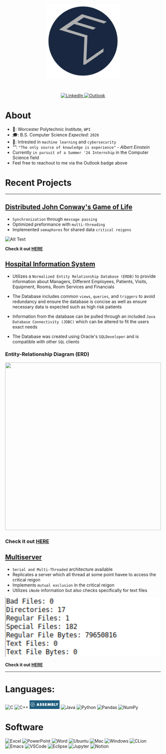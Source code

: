 <p align="center">
  <img src="EL.png" width="240" height="240"/>
</p>
<br>
<p align="center">
  <a href="https://www.linkedin.com/in/evan-lutz/" target="_blank">
    <img src="https://img.shields.io/badge/linkedin-%230077B5.svg?style=for-the-badge&logo=linkedin&logoColor=white" alt="LinkedIn">
  </a>
    <a href = "mailto: ewlutz@wpi.edu">
    <img src="https://img.shields.io/badge/Microsoft_Outlook-0078D4?style=for-the-badge&logo=microsoft-outlook&logoColor=white" alt="Outlook">
  </a>
</p>

# About

- 📖: Worcester Polytechnic Institute, `WPI`
- 🎓: B.S. Computer Science *Expected:* `2026`
- 🧐: Intrested in `machine learning` and `cybersecurity`
- “”: `"The only source of knowledge is experience"` *- Albert Einstein*
- Currently `in pursuit of a Summer '24 Internship` in the Computer Science field
- Feel free to reachout to me via the Outlook badge above

# Recent Projects

---

## [Distributed John Conway's Game of Life](https://github.com/evlutz/Operating-Systems/tree/main/Distributed_Game_of_Life)

- `Synchronization` through `message passing`
- Optimized preformance with `multi-threading`
- Implemented `semaphores` for shared data `critical reigons`

![Alt Text](GitProfileGOL.gif)

**Check it out [HERE](https://github.com/evlutz/Operating-Systems/tree/main/Distributed_Game_of_Life)**


## [Hospital Information System](https://github.com/evlutz/Databases/tree/main/Hospital%20Information%20System%20(MIS))


 * Utilizes a `Normalized Entity Relationship Database (ERDB)` to provide information about Managers, Different Employees, Patients, Visits, Equipment, Rooms, Room Services and Financials

 * The Database includes common `views`, `queries`, and `triggers` to avoid redundancy and ensure the database is concise as well as ensure necessary data is expected such as high risk patients

 * Information from the database can be pulled through an included `Java Database Connectivity (JDBC)` which can be altered to fit the users exact needs

 * The Database was created using Oracle's `SQLDeveloper` and is compatible with other `SQL` clients

### Entity-Relationship Diagram (ERD)

<img src="~/Databases/Hospital%20Information%20System%20(MIS)/ERD.png" width="504" height="543" class="center">

### Check it out [HERE](https://github.com/evlutz/Databases/tree/main/Hospital%20Information%20System%20(MIS))


## [Multiserver](https://github.com/evlutz/Operating-Systems/tree/main/Server%20Request%20Handler)

- `Serial and Multi-Threaded` architecture available
- Replicates a server which all thread at some point havee to access the critical reigon
- Implements `mutual exclusion` in the critical reigon
- Utilizes `iNode` information but also checks specifically for text files

![Alt Text](SRHRun.png)

**Check it out [HERE](https://github.com/evlutz/Operating-Systems/tree/main/Server%20Request%20Handler)**

---

# Languages:
<p align="Left">
    <img src="https://img.shields.io/badge/c-%2300599C.svg?style=for-the-badge&logo=c&logoColor=white" alt="C">
  </a>
    <img src="https://img.shields.io/badge/c++-%2300599C.svg?style=for-the-badge&logo=c%2B%2B&logoColor=white" alt="C++">
    </a>
    <img src="AssemblyBadge.png" alt="Assembly">
  </a>
    <img src="https://img.shields.io/badge/java-%23ED8B00.svg?style=for-the-badge&logo=openjdk&logoColor=white" alt="Java">
  </a>
    <img src="https://img.shields.io/badge/python-3670A0?style=for-the-badge&logo=python&logoColor=ffdd54" alt="Python">
  </a>
    <img src="https://img.shields.io/badge/pandas-%23150458.svg?style=for-the-badge&logo=pandas&logoColor=white" alt="Pandas">
  </a>
    <img src="https://img.shields.io/badge/numpy-%23013243.svg?style=for-the-badge&logo=numpy&logoColor=white" alt="NumPy">
  </a>
</p>

# Software
<p align="Left">
    <img src="https://img.shields.io/badge/Microsoft_Excel-217346?style=for-the-badge&logo=microsoft-excel&logoColor=white" alt="Excel">
  </a>
    <img src="https://img.shields.io/badge/Microsoft_PowerPoint-B7472A?style=for-the-badge&logo=microsoft-powerpoint&logoColor=white" alt="PowerPoint">
  </a>
    <img src="https://img.shields.io/badge/Microsoft_Word-2B579A?style=for-the-badge&logo=microsoft-word&logoColor=white" alt="Word">
  </a>
    <img src="https://img.shields.io/badge/Ubuntu-E95420?style=for-the-badge&logo=ubuntu&logoColor=white" alt="Ubuntu">
  </a>
    <img src="https://img.shields.io/badge/mac%20os-000000?style=for-the-badge&logo=macos&logoColor=F0F0F0" alt="Mac">
  </a>
    <img src="https://img.shields.io/badge/Windows-0078D6?style=for-the-badge&logo=windows&logoColor=white" alt="Windows">
  </a>
    <img src="https://img.shields.io/badge/CLion-black?style=for-the-badge&logo=clion&logoColor=white" alt="CLion">
  </a>
    <img src="https://img.shields.io/badge/Emacs-%237F5AB6.svg?&style=for-the-badge&logo=gnu-emacs&logoColor=white" alt="Emacs">
  </a>
    <img src="https://img.shields.io/badge/Visual%20Studio%20Code-0078d7.svg?style=for-the-badge&logo=visual-studio-code&logoColor=white" alt="VSCode">
  </a>
    <img src="https://img.shields.io/badge/Eclipse-FE7A16.svg?style=for-the-badge&logo=Eclipse&logoColor=white" alt="Eclipse">
  </a>
    <img src="https://img.shields.io/badge/Jupyter-F37626.svg?&style=for-the-badge&logo=Jupyter&logoColor=white" alt="Jupyter">
  </a>
    <img src="https://img.shields.io/badge/Notion-000000?style=for-the-badge&logo=notion&logoColor=white" alt="Notion">
  </a>
</p>
<!--


**evlutz/evlutz** is a ✨ _special_ ✨ repository because its `README.md` (this file) appears on your GitHub profile.

Here are some ideas to get you started:

- 🔭 I’m currently working on ...
- 🌱 I’m currently learning ...
- 👯 I’m looking to collaborate on ...
- 🤔 I’m looking for help with ...
- 💬 Ask me about ...
- 📫 How to reach me: ...
- 😄 Pronouns: ...
- ⚡ Fun fact: ...
-->
